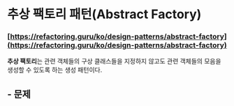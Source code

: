 # 추상 팩토리 패턴(Abstract Factory)

### [https://refactoring.guru/ko/design-patterns/abstract-factory](https://refactoring.guru/ko/design-patterns/abstract-factory)

**추상 팩토리**는 관련 객체들의 구상 클래스들을 지정하지 않고도 관련 객체들의 모음을 생성할 수 있도록 하는 생성 패턴이다.


## - 문제


